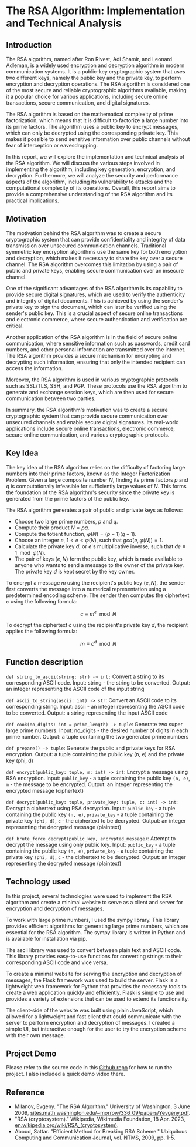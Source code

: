 # The RSA Algorithm: Implementation and Technical Analysis

## Introduction
The RSA algorithm, named after Ron Rivest, Adi Shamir, and Leonard Adleman, is a widely used encryption and decryption algorithm in modern communication systems. It is a public-key cryptographic system that uses two different keys, namely the public key and the private key, to perform encryption and decryption operations. The RSA algorithm is considered one of the most secure and reliable cryptographic algorithms available, making it a popular choice for various applications, including secure online transactions, secure communication, and digital signatures.

The RSA algorithm is based on the mathematical complexity of prime factorization, which means that it is difficult to factorize a large number into its prime factors. The algorithm uses a public key to encrypt messages, which can only be decrypted using the corresponding private key. This makes it possible to send sensitive information over public channels without fear of interception or eavesdropping.

In this report, we will explore the implementation and technical analysis of the RSA algorithm. We will discuss the various steps involved in implementing the algorithm, including key generation, encryption, and decryption. Furthermore, we will analyze the security and performance aspects of the algorithm, including its vulnerability to attacks and the computational complexity of its operations. Overall, this report aims to provide a comprehensive understanding of the RSA algorithm and its practical implications.


## Motivation

The motivation behind the RSA algorithm was to create a secure cryptographic system that can provide confidentiality and integrity of data transmission over unsecured communication channels. Traditional symmetric key encryption algorithms use the same key for both encryption and decryption, which makes it necessary to share the key over a secure channel. The RSA algorithm overcomes this limitation by using a pair of public and private keys, enabling secure communication over an insecure channel.

One of the significant advantages of the RSA algorithm is its capability to provide secure digital signatures, which are used to verify the authenticity and integrity of digital documents. This is achieved by using the sender's private key to sign the document, which can later be verified using the sender's public key. This is a crucial aspect of secure online transactions and electronic commerce, where secure authentication and verification are critical.

Another application of the RSA algorithm is in the field of secure online communication, where sensitive information such as passwords, credit card numbers, and other personal information are transmitted over the internet. The RSA algorithm provides a secure mechanism for encrypting and decrypting such information, ensuring that only the intended recipient can access the information.

Moreover, the RSA algorithm is used in various cryptographic protocols such as SSL/TLS, SSH, and PGP. These protocols use the RSA algorithm to generate and exchange session keys, which are then used for secure communication between two parties.

In summary, the RSA algorithm's motivation was to create a secure cryptographic system that can provide secure communication over unsecured channels and enable secure digital signatures. Its real-world applications include secure online transactions, electronic commerce, secure online communication, and various cryptographic protocols.

## Key Idea
The key idea of the RSA algorithm relies on the difficulty of factoring large numbers into their prime factors, known as the Integer Factorization Problem. Given a large composite number $N$, finding its prime factors $p$ and $q$ is computationally infeasible for sufficiently large values of $N$. This forms the foundation of the RSA algorithm's security since the private key is generated from the prime factors of the public key.

The RSA algorithm generates a pair of public and private keys as follows:

- Choose two large prime numbers, $p$ and $q$.
- Compute their product $N = pq$.
- Compute the totient function, $φ(N) = (p-1)(q-1)$.
- Choose an integer $e$, $1 < e < φ(N)$, such that $gcd(e, φ(N)) = 1$.
- Calculate the private key $d$, or $e$'s multiplicative inverse, such that $de \equiv 1 \mod φ(N)$.
- The pair of keys $(e, N)$ form the public key, which is made available to anyone who wants to send a message to the owner of the private key. The private key $d$ is kept secret by the key owner.

To encrypt a message $m$ using the recipient's public key $(e, N)$, the sender first converts the message into a numerical representation using a predetermined encoding scheme. The sender then computes the ciphertext $c$ using the following formula:

$$ c \equiv m^e \mod N$$

To decrypt the ciphertext $c$ using the recipient's private key $d$, the recipient applies the following formula:

$$ m \equiv c^d \mod N $$

## Function description
`def string_to_ascii(string: str) -> int:` Convert a string to its corresponding ASCII code. Input: string - the string to be converted. Output: an integer representing the ASCII code of the input string

`def ascii_to_string(ascii: int) -> str`: Convert an ASCII code to its corresponding string. Input: ascii - an integer representing the ASCII code to be converted. Output: a string representing the input ASCII code

`def cook(no_digits: int = prime_length) -> tuple`: Generate two super large prime numbers. Input: no_digits - the desired number of digits in each prime number. Output: a tuple containing the two generated prime numbers

`def prepare() -> tuple`: Generate the public and private keys for RSA encryption. Output: a tuple containing the public key (n, e) and the private key (phi, d)

`def encrypt(public_key: tuple, m: int) -> int`: Encrypt a message using RSA encryption. Input: `public_key` - a tuple containing the public key `(n, e)`, `m` - the message to be encrypted. Output: an integer representing the encrypted message (ciphertext)

`def decrypt(public_key: tuple, private_key: tuple, c: int) -> int`: Decrypt a ciphertext using RSA decryption. Input: `public_key` - a tuple containing the public key `(n, e)`, `private_key` - a tuple containing the private key `(phi, d)`, `c` - the ciphertext to be decrypted. Output: an integer representing the decrypted message (plaintext)

`def brute_force_decrypt(public_key, encrypted_message)`: Attempt to decrypt the message using only public key. Input: `public_key` - a tuple containing the public key `(n, e)`, `private_key` - a tuple containing the private key `(phi, d)`, `c` - the ciphertext to be decrypted. Output: an integer representing the decrypted message (plaintext)

## Technology used

In this project, several technologies were used to implement the RSA algorithm and create a minimal website to serve as a client and server for encryption and decryption of messages.

To work with large prime numbers, I used the sympy library. This library provides efficient algorithms for generating large prime numbers, which are essential for the RSA algorithm. The sympy library is written in Python and is available for installation via pip.

The ascii library was used to convert between plain text and ASCII code. This library provides easy-to-use functions for converting strings to their corresponding ASCII code and vice versa.

To create a minimal website for serving the encryption and decryption of messages, the Flask framework was used to build the server. Flask is a lightweight web framework for Python that provides the necessary tools to create a web application quickly and efficiently. Flask is simple to use and provides a variety of extensions that can be used to extend its functionality.

The client-side of the website was built using plain JavaScript, which allowed for a lightweight and fast client that could communicate with the server to perform encryption and decryption of messages.
I created a simple UI, but interactive enough for the user to try the encryption scheme with their own message. 

## Project Demo
Please refer to the source code in this [Github repo](https://github.com/nguyenvothuan/RSA) for how to run the project. I also included a quick demo video there.

## Reference

- Milanov, Evgeny. "The RSA Algorithm." University of Washington, 3 June 2009,
[sites.math.washington.edu/~morrow/336_09/papers/Yevgeny.pdf](sites.math.washington.edu/~morrow/336_09/papers/Yevgeny.pdf).
- "RSA (cryptosystem)." Wikipedia, Wikimedia Foundation, 18 Apr. 2023,
[en.wikipedia.org/wiki/RSA_(cryptosystem)](en.wikipedia.org/wiki/RSA_(cryptosystem)).
- Aboud, Sattar. "Efficient Method for Breaking RSA Scheme." Ubiquitous Computing and
Communication Journal, vol. NTMS, 2009, pp. 1-5.